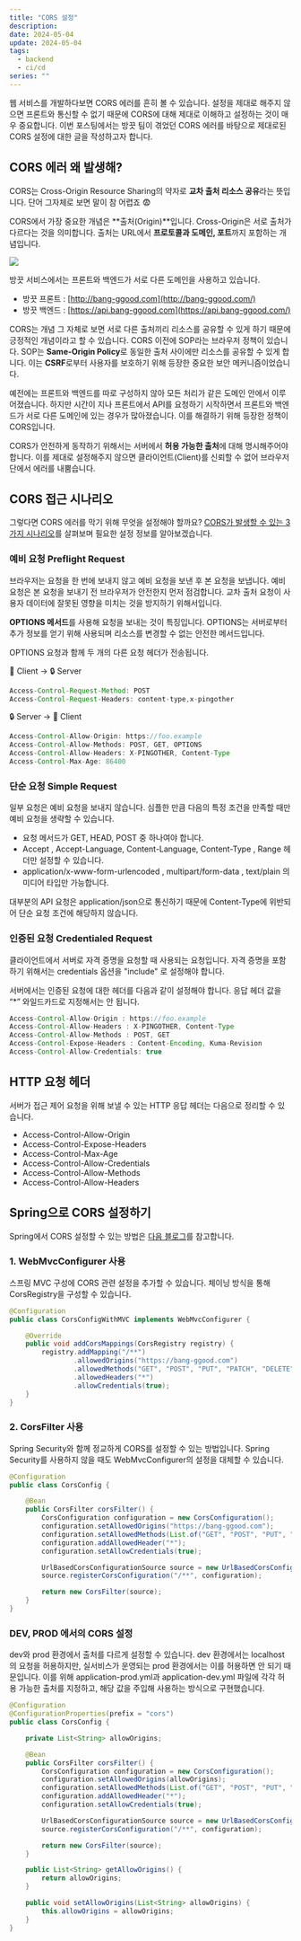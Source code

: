 ```yaml
---
title: "CORS 설정"
description:
date: 2024-05-04
update: 2024-05-04
tags:
  - backend
  - ci/cd
series: ""
---
```


웹 서비스를 개발하다보면 CORS 에러를 흔히 볼 수 있습니다. 설정을 제대로 해주지 않으면 프론트와 통신할 수 없기 때문에 CORS에 대해 제대로 이해하고 설정하는 것이 매우 중요합니다. 이번 포스팅에서는 방끗 팀이 겪었던 CORS 에러를 바탕으로 제대로된 CORS 설정에 대한 글을 작성하고자 합니다.

## CORS 에러 왜 발생해?

CORS는 Cross-Origin Resource Sharing의 약자로 **교차 출처 리소스 공유**라는 뜻입니다. 단어 그자체로 보면 말이 참 어렵죠 😨

CORS에서 가장 중요한 개념은 **출처(Origin)**입니다. Cross-Origin은 서로 출처가 다르다는 것을 의미합니다. 출처는 URL에서 **프로토콜과 도메인, 포트**까지 포함하는 개념입니다.

<img src="https://github.com/user-attachments/assets/5b031b03-24e6-4d74-a67e-4cd636dc41f1"/>

방끗 서비스에서는 프론트와 백엔드가 서로 다른 도메인을 사용하고 있습니다.

- 방끗 프론트 : [http://bang-ggood.com](http://bang-ggood.com/)
- 방끗 백엔드 : [https://api.bang-ggood.com](https://api.bang-ggood.com/)

CORS는 개념 그 자체로 보면 서로 다른 출처끼리 리소스를 공유할 수 있게 하기 때문에 긍정적인 개념이라고 할 수 있습니다. CORS 이전에 SOP라는 브라우저 정책이 있습니다. SOP는 **Same-Origin Policy**로 동일한 출처 사이에만 리소스를 공유할 수 있게 합니다. 이는 **CSRF**로부터 사용자를 보호하기 위해 등장한 중요한 보안 메커니즘이었습니다.

예전에는 프론트와 백엔드를 따로 구성하지 않아 모든 처리가 같은 도메인 안에서 이루어졌습니다. 하지만 시간이 지나 프론트에서 API를 요청하기 시작하면서 프론트와 백엔드가 서로 다른 도메인에 있는 경우가 많아졌습니다. 이를 해결하기 위해 등장한 정책이 CORS입니다.

CORS가 안전하게 동작하기 위해서는 서버에서 **허용 가능한 출처**에 대해 명시해주어야 합니다. 이를 제대로 설정해주지 않으면 클라이언트(Client)를 신뢰할 수 없어 브라우저단에서 에러를 내뿜습니다.

## CORS 접근 시나리오

그렇다면 CORS 에러를 막기 위해 무엇을 설정해야 할까요? [CORS가 발생할 수 있는 3가지 시나리오](https://developer.mozilla.org/ko/docs/Web/HTTP/CORS)를 살펴보며 필요한 설정 정보를 알아보겠습니다.

### 예비 요청 Preflight Request

브라우저는 요청을 한 번에 보내지 않고 예비 요청을 보낸 후 본 요청을 보냅니다. 예비 요청은 본 요청을 보내기 전 브라우저가 안전한지 먼저 점검합니다. 교차 출처 요청이 사용자 데이터에 잘못된 영향을 미치는 것을 방지하기 위해서입니다.

**OPTIONS 메서드**를 사용해 요청을 보내는 것이 특징입니다. OPTIONS는 서버로부터 추가 정보를 얻기 위해 사용되며 리소스를 변경할 수 없는 안전한 메서드입니다.

OPTIONS 요청과 함께 두 개의 다른 요청 헤더가 전송됩니다.

🔑 Client → 🔒 Server

```java
Access-Control-Request-Method: POST
Access-Control-Request-Headers: content-type,x-pingother
```

🔒 Server → 🔑 Client

```java
Access-Control-Allow-Origin: https://foo.example
Access-Control-Allow-Methods: POST, GET, OPTIONS
Access-Control-Allow-Headers: X-PINGOTHER, Content-Type
Access-Control-Max-Age: 86400
```

### 단순 요청 Simple Request

일부 요청은 예비 요청을 보내지 않습니다. 심플한 만큼 다음의 특정 조건을 만족할 때만 예비 요청을 생략할 수 있습니다.

- 요청 메서드가 GET, HEAD, POST 중 하나여야 합니다.
- Accept , Accept-Language, Content-Language, Content-Type , Range 헤더만 설정할 수 있습니다.
- application/x-www-form-urlencoded , multipart/form-data , text/plain 의 미디어 타입만 가능합니다.

대부분의 API 요청은 application/json으로 통신하기 때문에 Content-Type에 위반되어 단순 요청 조건에 해당하지 않습니다.

### 인증된 요청 **Credentialed Request**

클라이언트에서 서버로 자격 증명을 요청할 때 사용되는 요청입니다. 자격 증명을 포함하기 위해서는 credentials 옵션을 "include" 로 설정해야 합니다.

서버에서는 인증된 요청에 대한 헤더를 다음과 같이 설정해야 합니다. 응답 헤더 값을 “\*” 와일드카드로 지정해서는 안 됩니다.

```java
Access-Control-Allow-Origin : https://foo.example
Access-Control-Allow-Headers : X-PINGOTHER, Content-Type
Access-Control-Allow-Methods : POST, GET
Access-Control-Expose-Headers : Content-Encoding, Kuma-Revision
Access-Control-Allow-Credentials: true
```

## HTTP 요청 헤더

서버가 접근 제어 요청을 위해 보낼 수 있는 HTTP 응답 헤더는 다음으로 정리할 수 있습니다.

- Access-Control-Allow-Origin
- Access-Control-Expose-Headers
- Access-Control-Max-Age
- Access-Control-Allow-Credentials
- Access-Control-Allow-Methods
- Access-Control-Allow-Headers

## Spring으로 CORS 설정하기

Spring에서 CORS 설정할 수 있는 방법은 [다음 블로그](https://www.baeldung.com/spring-cors)를 참고합니다.

### 1. WebMvcConfigurer 사용

스프링 MVC 구성에 CORS 관련 설정을 추가할 수 있습니다. 체이닝 방식을 통해 CorsRegistry을 구성할 수 있습니다.

```java
@Configuration
public class CorsConfigWithMVC implements WebMvcConfigurer {

    @Override
    public void addCorsMappings(CorsRegistry registry) {
        registry.addMapping("/**")
                .allowedOrigins("https://bang-ggood.com")
                .allowedMethods("GET", "POST", "PUT", "PATCH", "DELETE", "OPTIONS")
                .allowedHeaders("*")
                .allowCredentials(true);
    }
}

```

### 2. CorsFilter 사용

Spring Security와 함께 정교하게 CORS를 설정할 수 있는 방법입니다. Spring Security를 사용하지 않을 때도 WebMvcConfigurer의 설정을 대체할 수 있습니다.

```java
@Configuration
public class CorsConfig {

    @Bean
    public CorsFilter corsFilter() {
        CorsConfiguration configuration = new CorsConfiguration();
        configuration.setAllowedOrigins("https://bang-ggood.com");
        configuration.setAllowedMethods(List.of("GET", "POST", "PUT", "PATCH", "DELETE", "OPTIONS"));
        configuration.addAllowedHeader("*");
        configuration.setAllowCredentials(true);

        UrlBasedCorsConfigurationSource source = new UrlBasedCorsConfigurationSource();
        source.registerCorsConfiguration("/**", configuration);

        return new CorsFilter(source);
    }
}
```

### DEV, PROD 에서의 CORS 설정

dev와 prod 환경에서 출처를 다르게 설정할 수 있습니다. dev 환경에서는 localhost의 요청을 허용하지만, 실서비스가 운영되는 prod 환경에서는 이를 허용하면 안 되기 때문입니다. 이를 위해 application-prod.yml과 application-dev.yml 파일에 각각 허용 가능한 출처를 지정하고, 해당 값을 주입해 사용하는 방식으로 구현했습니다.

```java
@Configuration
@ConfigurationProperties(prefix = "cors")
public class CorsConfig {

    private List<String> allowOrigins;

    @Bean
    public CorsFilter corsFilter() {
        CorsConfiguration configuration = new CorsConfiguration();
        configuration.setAllowedOrigins(allowOrigins);
        configuration.setAllowedMethods(List.of("GET", "POST", "PUT", "PATCH", "DELETE", "OPTIONS"));
        configuration.addAllowedHeader("*");
        configuration.setAllowCredentials(true);

        UrlBasedCorsConfigurationSource source = new UrlBasedCorsConfigurationSource();
        source.registerCorsConfiguration("/**", configuration);

        return new CorsFilter(source);
    }

    public List<String> getAllowOrigins() {
        return allowOrigins;
    }

    public void setAllowOrigins(List<String> allowOrigins) {
        this.allowOrigins = allowOrigins;
    }
}

```
